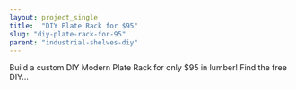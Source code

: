 ```yaml
---
layout: project_single
title:  "DIY Plate Rack for $95"
slug: "diy-plate-rack-for-95"
parent: "industrial-shelves-diy"
---
```

Build a custom DIY Modern Plate Rack for only $95 in lumber! Find the free DIY…